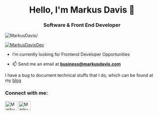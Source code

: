 <h1 align="center">Hello, I'm Markus Davis 👋</h1>

<h3 align="center">Software & Front End Developer</h3>
<p align="left"> <img src=https://komarev.com/ghpvc/?username=MarkusDavis alt=MarkusDavis/> </p>

<p align="left"> <a href="https://twitter.com/MarkusDavisDev" target="blank">
    <img src="https://img.shields.io/twitter/follow/MarkusDavisDev?logo=twitter&style=for-the-badge" alt="MarkusDavisDev" /></a> </p>

- I’m currently looking for Frontend Developer Opportunities

- 📫 Send me an email at **business@markusdavis.com**

I have a bug to document technical stuffs that I do, which can be found at my [blog](https://rahuldkjain.github.io/blog)

<h3 align="left">Connect with me:</h3>
<p align="left">
<a href="https://twitter.com/MarkusDavisDev" target="blank"><img align="center" src="https://cdn.jsdelivr.net/npm/simple-icons@3.0.1/icons/twitter.svg" alt="MarkusDavisDev" height="30" width="40" /></a>
<a href="https://www.linkedin.com/in/markus-davis" target="blank"><img align="center" src="https://cdn.jsdelivr.net/npm/simple-icons@3.0.1/icons/linkedin.svg" alt="MarkusDavisDev" height="30" width="40" /></a>
</p>

